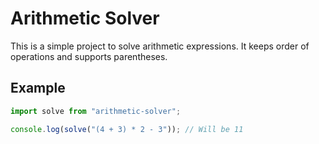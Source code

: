# Arithmetic Solver
This is a simple project to solve arithmetic expressions. It keeps order of operations and supports parentheses.

## Example
```ts
import solve from "arithmetic-solver";

console.log(solve("(4 + 3) * 2 - 3")); // Will be 11
```